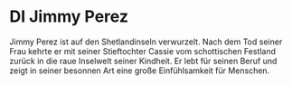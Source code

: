 # DI Jimmy Perez

Jimmy Perez ist auf den Shetlandinseln verwurzelt. Nach dem Tod seiner Frau kehrte er mit seiner Stieftochter Cassie vom schottischen Festland zurück in die raue Inselwelt seiner Kindheit. Er lebt für seinen Beruf und zeigt in seiner besonnen Art eine große Einfühlsamkeit für Menschen.
